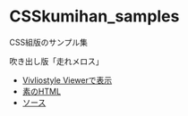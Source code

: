 # CSSkumihan_samples
CSS組版のサンプル集

吹き出し版「走れメロス」

- [Vivliostyle Viewerで表示](https://vivliostyle.org/viewer/#src=https://libroworks.github.io/CSSkumihan_samples/samples/melos/sample5_x_Melos.html)
- [素のHTML](https://libroworks.github.io/CSSkumihan_samples/samples/melos/sample5_x_Melos.html)
- [ソース](https://github.com/libroworks/CSSkumihan_samples/blob/main/samples/melos/sample5_x_Melos.html)